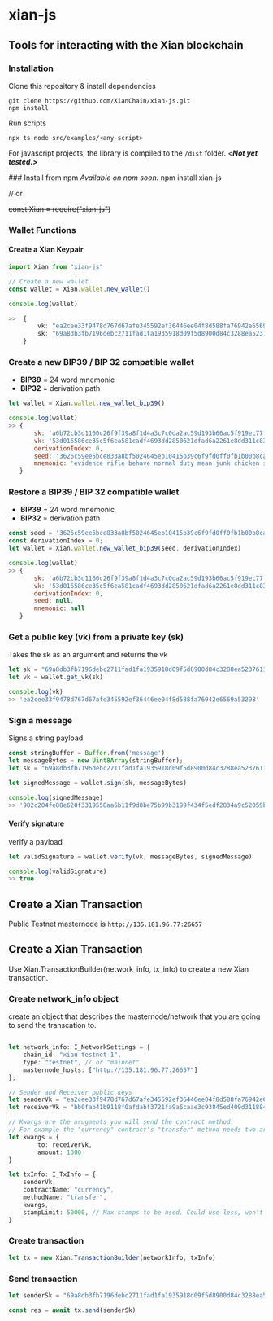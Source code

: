 # xian-js
## Tools for interacting with the Xian blockchain

### Installation
Clone this repository & install dependencies

```
git clone https://github.com/XianChain/xian-js.git
npm install
```

Run scripts
```
npx ts-node src/examples/<any-script>
```

For javascript projects, the library is compiled to the `/dist` folder. _<**Not yet tested.>**_


### Install from npm
_Available on npm soon._
~~npm install xian-js~~

// or

~~const Xian = require("xian-js")~~

### Wallet Functions

#### Create a Xian Keypair

```typescript
import Xian from "xian-js"

// Create a new wallet
const wallet = Xian.wallet.new_wallet()

console.log(wallet)

>>  {
        vk: "ea2cee33f9478d767d67afe345592ef36446ee04f8d588fa76942e6569a53298",
        sk: "69a8db3fb7196debc2711fad1fa1935918d09f5d8900d84c3288ea5237611c03"
    }
```


### Create a new BIP39 / BIP 32 compatible wallet
- **BIP39** = 24 word mnemonic
- **BIP32** = derivation path

```javascript
let wallet = Xian.wallet.new_wallet_bip39()

console.log(wallet)
>> {
       sk: 'a6b72cb3d1160c26f9f39a8f1d4a3c7c0da2ac59d193b66ac5f919ec77f28915',
       vk: '53d016586ce35c5f6ea581cadf4693dd2850621dfad6a2261e8dd311c83e11d5',
       derivationIndex: 0,
       seed: '3626c59ee5bce833a8bf5024645eb10415b39c6f9fd0ff0fb1b00b8ca9fd6ff4b8a0ed7077296cdaff1b955f03318f244dfd3fead404d93f11a3f301c0e3e1c6',
       mnemonic: 'evidence rifle behave normal duty mean junk chicken salute relief raw chunk region ocean guard swarm taste toy loop ozone spell crumble apart echo'
   }

```

### Restore a  BIP39 / BIP 32 compatible wallet
- **BIP39** = 24 word mnemonic
- **BIP32** = derivation path

```javascript
const seed = '3626c59ee5bce833a8bf5024645eb10415b39c6f9fd0ff0fb1b00b8ca9fd6ff4b8a0ed7077296cdaff1b955f03318f244dfd3fead404d93f11a3f301c0e3e1c6'
const derivationIndex = 0;
let wallet = Xian.wallet.new_wallet_bip39(seed, derivationIndex)

console.log(wallet)
>> {
       sk: 'a6b72cb3d1160c26f9f39a8f1d4a3c7c0da2ac59d193b66ac5f919ec77f28915',
       vk: '53d016586ce35c5f6ea581cadf4693dd2850621dfad6a2261e8dd311c83e11d5',
       derivationIndex: 0,
       seed: null,
       mnemonic: null
   }
```


### Get a public key (vk) from a private key (sk)
Takes the sk as an argument and returns the vk
```javascript
let sk = "69a8db3fb7196debc2711fad1fa1935918d09f5d8900d84c3288ea5237611c03"
let vk = wallet.get_vk(sk)

console.log(vk)
>> 'ea2cee33f9478d767d67afe345592ef36446ee04f8d588fa76942e6569a53298'
```

### Sign a message
Signs a string payload
```javascript
const stringBuffer = Buffer.from('message')
let messageBytes = new Uint8Array(stringBuffer);
let sk = "69a8db3fb7196debc2711fad1fa1935918d09f5d8900d84c3288ea5237611c03"

let signedMessage = wallet.sign(sk, messageBytes)

console.log(signedMessage)
>> '982c204fe88e620f3319558aa6b11f9d8be75b99b3199f434f5edf2834a9c52059ba4ea3d623ac1d550170e532e919c364aad1333f757f8f22e0355cb1dd8c09'
```

#### Verify signature
verify a payload
```javascript
let validSignature = wallet.verify(vk, messageBytes, signedMessage)

console.log(validSignature)
>> true
```

## Create a Xian Transaction
Public Testnet masternode is `http://135.181.96.77:26657`

## Create a Xian Transaction
Use Xian.TransactionBuilder(network_info, tx_info) to create a new Xian transaction.

### Create network_info object
create an object that describes the masternode/network that you are going to send the transcation to.
```typescript

let network_info: I_NetworkSettings = {
    chain_id: "xian-testnet-1",
    type: "testnet", // or "mainnet"
    masternode_hosts: ["http://135.181.96.77:26657"]
};
```

```typescript
// Sender and Receiver public keys
let senderVk = "ea2cee33f9478d767d67afe345592ef36446ee04f8d588fa76942e6569a53298"
let receiverVk = "bb0fab41b9118f0afdabf3721fa9a6caae3c93845ed409d3118841065ad1a197"

// Kwargs are the arugments you will send the contract method.  
// For example the "currency" contract's "transfer" method needs two arguments to create a transfter; the person reciving the XIAN and the amount to transfer.  So we create a kwargs object like so.
let kwargs = {
        to: receiverVk,
        amount: 1000
}

let txInfo: I_TxInfo = {
    senderVk,
    contractName: "currency",
    methodName: "transfer",
    kwargs,
    stampLimit: 50000, // Max stamps to be used. Could use less, won't use more.
}
```

### Create transaction
```javascript
let tx = new Xian.TransactionBuilder(networkInfo, txInfo)
```

### Send transaction
```typescript
let senderSk = "69a8db3fb7196debc2711fad1fa1935918d09f5d8900d84c3288ea5237611c03"

const res = await tx.send(senderSk)
